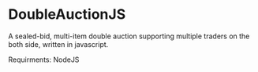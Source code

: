 # DoubleAuctionJS
A sealed-bid, multi-item double auction supporting multiple traders on the both side, written in javascript.


Requirments:
NodeJS
